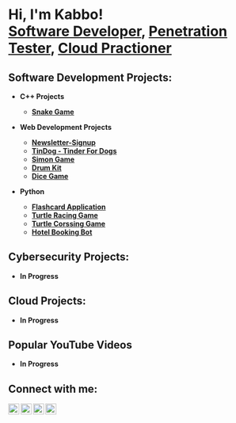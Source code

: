 <h1>Hi, I'm Kabbo! <br/><a href="https://github.com/joshmadakor1">Software Developer</a>, <a href="https://www.linkedin.com/in/joshmadakor/">Penetration Tester</a>,  <a href="https://www.linkedin.com/in/joshmadakor/">Cloud Practioner</a></h1>

<h2> Software Development Projects:</h2>

- <b>C++ Projects<b/>

  - [Snake Game](https://github.com/robinflew/Newsletter-Signup](https://github.com/robinflew/snakegame-ChiliFramework))

- <b>Web Development Projects</b>

  - [Newsletter-Signup](https://github.com/robinflew/Newsletter-Signup)
  - [TinDog - Tinder For Dogs](https://github.com/robinflew/tindog-TinderForDogs)
  - [Simon Game](https://github.com/robinflew/Simon-Game)
  - [Drum Kit](https://github.com/robinflew/Drum-Kit)
  - [Dice Game](https://github.com/robinflew/Dicee-Game)
    
- <b>Python</b>

  - [Flashcard Application](https://github.com/robinflew/flash-card)
  - [Turtle Racing Game](https://github.com/robinflew/TurtleRacing)
  - [Turtle Corssing Game](https://github.com/robinflew/Turtle-Crossing)
  - [Hotel Booking Bot](https://github.com/robinflew/Hotel-Booking)
    
<h2> Cybersecurity Projects:</h2>

- <b>In Progress</b>

<h2> Cloud Projects:</h2>

- <b>In Progress</b>

<h2> Popular YouTube Videos</h2>

- <b>In Progress</b>

<h2> Connect with me:</h2>

[<img align="left" alt="KabboSultan | YouTube" width="22px" src="https://cdn.jsdelivr.net/npm/simple-icons@v3/icons/youtube.svg" />][youtube]
[<img align="left" alt="KabboSultan | Xr" width="22px" src="https://cdn.jsdelivr.net/npm/simple-icons@v3/icons/twitter.svg" />][X]
[<img align="left" alt="KabboSultan | LinkedIn" width="22px" src="https://cdn.jsdelivr.net/npm/simple-icons@v3/icons/linkedin.svg" />][linkedin]
[<img align="left" alt="KabboSultan | Instagram" width="22px" src="https://cdn.jsdelivr.net/npm/simple-icons@v3/icons/instagram.svg" />][instagram]

[X]: https://twitter.com/KabboSultan
[youtube]: https://www.youtube.com/channel/UCa30PaVDViq-8ZlNVc5Dieg
[instagram]: https://www.instagram.com/kabbosultan/
[linkedin]: https://www.linkedin.com/in/kabbo-sultan-27692729b/

<!--
**joshmadakor1/joshmadakor1** is a ✨ _special_ ✨ repository because its `README.md` (this file) appears on your GitHub profile.

Here are some ideas to get you started:

- 🔭 I’m currently working on ...
- 🌱 I’m currently learning ...
- 👯 I’m looking to collaborate on ...
- 🤔 I’m looking for help with ...
- 💬 Ask me about ...
- 📫 How to reach me: ...
- 😄 Pronouns: ...
- ⚡ Fun fact: ...
-->
